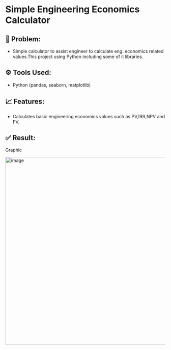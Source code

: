 # Simple Engineering Economics Calculator

## 📝 Problem:
- Simple calculator to assist engineer to calculate eng. economics related values.This project using Python including some of it libraries.

## ⚙️ Tools Used:
- Python (pandas, seaborn, matplotlib)

## 📈 Features:
- Calculates basic engineering economics values such as PV,IRR,NPV and FV.

## ✅ Result:

Graphic

<img width="989" height="590" alt="image" src="https://github.com/user-attachments/assets/d7685434-762c-4ef1-a372-518a0ed954c9" />
